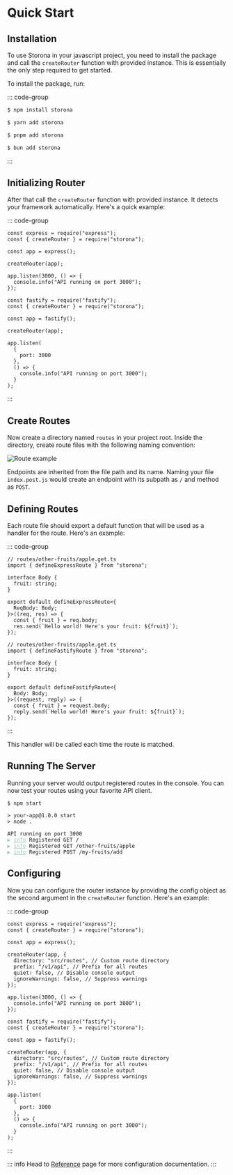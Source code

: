 # Quick Start

## Installation

To use Storona in your javascript project, you need to install the package and call the `createRouter` function with provided instance. This is essentially the only step required to get started.

To install the package, run:

::: code-group

```sh [npm]
$ npm install storona
```

```sh [yarn]
$ yarn add storona
```

```sh [pnpm]
$ pnpm add storona
```

```sh [bun]
$ bun add storona
```

:::

## Initializing Router

After that call the `createRouter` function with provided instance. It detects your framework automatically. Here's a quick example:

::: code-group

```js:line-numbers [Express]
const express = require("express");
const { createRouter } = require("storona");

const app = express();

createRouter(app);

app.listen(3000, () => {
  console.info("API running on port 3000");
});
```

```js:line-numbers [Fastify]
const fastify = require("fastify");
const { createRouter } = require("storona");

const app = fastify();

createRouter(app);

app.listen(
  {
    port: 3000
  },
  () => {
    console.info("API running on port 3000");
  }
);
```

:::

## Create Routes

Now create a directory named `routes` in your project root. Inside the directory, create route files with the following naming convention:

![Route example](/route-example.png)

Endpoints are inherited from the file path and its name. Naming your file `index.post.js` would create an endpoint with its subpath as `/` and method as `POST`.

## Defining Routes

Each route file should export a default function that will be used as a handler for the route. Here's an example:

::: code-group

```ts:line-numbers [Express]
// routes/other-fruits/apple.get.ts
import { defineExpressRoute } from "storona";

interface Body {
  fruit: string;
}

export default defineExpressRoute<{
  ReqBody: Body;
}>((req, res) => {
  const { fruit } = req.body;
  res.send(`Hello world! Here's your fruit: ${fruit}`);
});
```

```ts:line-numbers [Fastify]
// routes/other-fruits/apple.get.ts
import { defineFastifyRoute } from "storona";

interface Body {
  fruit: string;
}

export default defineFastifyRoute<{
  Body: Body;
}>((request, reply) => {
  const { fruit } = request.body;
  reply.send(`Hello world! Here's your fruit: ${fruit}`);
});
```

:::

This handler will be called each time the route is matched.

## Running The Server

Running your server would output registered routes in the console. You can now test your routes using your favorite API client.

<div class="language-sh"><pre><code>$ npm start<br>
> your-app@1.0.0 start
> node .<br>
API running on port 3000
<span style="color:#95C7AE;">▶ <span style="text-decoration:underline;">info</span></span> Registered GET /
<span style="color:#95C7AE;">▶ <span style="text-decoration:underline;">info</span></span> Registered GET /other-fruits/apple
<span style="color:#95C7AE;">▶ <span style="text-decoration:underline;">info</span></span> Registered POST /my-fruits/add
</code></pre></div>

## Configuring

Now you can configure the router instance by providing the config object as the second argument in the `createRouter` function. Here's an example:

::: code-group

```js:line-numbers [Express] {7-10}
const express = require("express");
const { createRouter } = require("storona");

const app = express();

createRouter(app, {
  directory: "src/routes", // Custom route directory
  prefix: "/v1/api", // Prefix for all routes
  quiet: false, // Disable console output
  ignoreWarnings: false, // Suppress warnings
});

app.listen(3000, () => {
  console.info("API running on port 3000");
});
```

```js:line-numbers [Fastify] {7-10}
const fastify = require("fastify");
const { createRouter } = require("storona");

const app = fastify();

createRouter(app, {
  directory: "src/routes", // Custom route directory
  prefix: "/v1/api", // Prefix for all routes
  quiet: false, // Disable console output
  ignoreWarnings: false, // Suppress warnings
});

app.listen(
  {
    port: 3000
  },
  () => {
    console.info("API running on port 3000");
  }
);
```

:::

::: info
Head to [Reference](/reference/config) page for more configuration documentation.
:::
